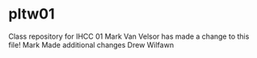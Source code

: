 # pltw01
Class repository for IHCC 01
Mark Van Velsor has made a change to this file!
Mark Made additional changes
 Drew Wilfawn

